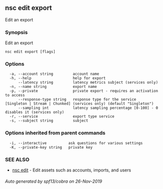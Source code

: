 ## nsc edit export

Edit an export

### Synopsis

Edit an export

```
nsc edit export [flags]
```

### Options

```
  -a, --account string         account name
  -h, --help                   help for export
      --latency string         latency metrics subject (services only)
  -n, --name string            export name
  -p, --private                private export - requires an activation to access
      --response-type string   response type for the service [Singleton | Stream | Chunked] (services only) (default "Singleton")
      --sampling int           latency sampling percentage [0-100] - 0 disables it (services only)
  -r, --service                export type service
  -s, --subject string         subject
```

### Options inherited from parent commands

```
  -i, --interactive          ask questions for various settings
  -K, --private-key string   private key
```

### SEE ALSO

* [nsc edit](nsc_edit.md)	 - Edit assets such as accounts, imports, and users

###### Auto generated by spf13/cobra on 26-Nov-2019
